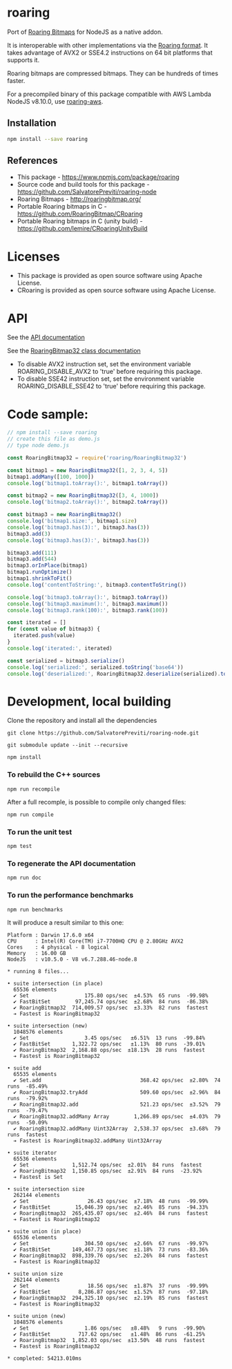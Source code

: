 # roaring

Port of [Roaring Bitmaps](http://roaringbitmap.org) for NodeJS as a native addon.

It is interoperable with other implementations via the [Roaring format](https://github.com/RoaringBitmap/RoaringFormatSpec/).
It takes advantage of AVX2 or SSE4.2 instructions on 64 bit platforms that supports it.

Roaring bitmaps are compressed bitmaps. They can be hundreds of times faster.

For a precompiled binary of this package compatible with AWS Lambda NodeJS v8.10.0, use [roaring-aws](https://www.npmjs.com/package/roaring-aws).

## Installation

```sh
npm install --save roaring
```

## References

- This package - <https://www.npmjs.com/package/roaring>
- Source code and build tools for this package - <https://github.com/SalvatorePreviti/roaring-node>
- Roaring Bitmaps - <http://roaringbitmap.org/>
- Portable Roaring bitmaps in C - <https://github.com/RoaringBitmap/CRoaring>
- Portable Roaring bitmaps in C (unity build) - https://github.com/lemire/CRoaringUnityBuild

# Licenses

- This package is provided as open source software using Apache License.
- CRoaring is provided as open source software using Apache License.

# API

See the [API documentation](https://github.com/SalvatorePreviti/roaring-node/blob/master/documentation/api/index.d.md)

See the [RoaringBitmap32 class documentation](https://github.com/SalvatorePreviti/roaring-node/blob/master/documentation/api/index.d/roaringbitmap32.md#roaringbitmap32)

- To disable AVX2 instruction set, set the environment variable ROARING_DISABLE_AVX2 to 'true' before requiring this package.
- To disable SSE42 instruction set, set the environment variable ROARING_DISABLE_SSE42 to 'true' before requiring this package.

# Code sample:

```javascript
// npm install --save roaring
// create this file as demo.js
// type node demo.js

const RoaringBitmap32 = require('roaring/RoaringBitmap32')

const bitmap1 = new RoaringBitmap32([1, 2, 3, 4, 5])
bitmap1.addMany([100, 1000])
console.log('bitmap1.toArray():', bitmap1.toArray())

const bitmap2 = new RoaringBitmap32([3, 4, 1000])
console.log('bitmap2.toArray():', bitmap2.toArray())

const bitmap3 = new RoaringBitmap32()
console.log('bitmap1.size:', bitmap1.size)
console.log('bitmap3.has(3):', bitmap3.has(3))
bitmap3.add(3)
console.log('bitmap3.has(3):', bitmap3.has(3))

bitmap3.add(111)
bitmap3.add(544)
bitmap3.orInPlace(bitmap1)
bitmap1.runOptimize()
bitmap1.shrinkToFit()
console.log('contentToString:', bitmap3.contentToString())

console.log('bitmap3.toArray():', bitmap3.toArray())
console.log('bitmap3.maximum():', bitmap3.maximum())
console.log('bitmap3.rank(100):', bitmap3.rank(100))

const iterated = []
for (const value of bitmap3) {
  iterated.push(value)
}
console.log('iterated:', iterated)

const serialized = bitmap3.serialize()
console.log('serialized:', serialized.toString('base64'))
console.log('deserialized:', RoaringBitmap32.deserialize(serialized).toArray())
```

# Development, local building

Clone the repository and install all the dependencies

```
git clone https://github.com/SalvatorePreviti/roaring-node.git

git submodule update --init --recursive

npm install
```

### To rebuild the C++ sources

```
npm run recompile
```

After a full recomple, is possible to compile only changed files:

```
npm run compile
```

### To run the unit test

```
npm test
```

### To regenerate the API documentation

```
npm run doc
```

### To run the performance benchmarks

```sh
npm run benchmarks
```

It will produce a result similar to this one:

```
Platform : Darwin 17.6.0 x64
CPU      : Intel(R) Core(TM) i7-7700HQ CPU @ 2.80GHz AVX2
Cores    : 4 physical - 8 logical
Memory   : 16.00 GB
NodeJS   : v10.5.0 - V8 v6.7.288.46-node.8

* running 8 files...

• suite intersection (in place)
  65536 elements
  ✔ Set                  175.80 ops/sec  ±4.53%  65 runs  -99.98%
  ✔ FastBitSet        97,245.74 ops/sec  ±2.68%  84 runs  -86.38%
  ✔ RoaringBitmap32  714,009.57 ops/sec  ±3.33%  82 runs  fastest
  ➔ Fastest is RoaringBitmap32

• suite intersection (new)
  1048576 elements
  ✔ Set                  3.45 ops/sec   ±6.51%  13 runs  -99.84%
  ✔ FastBitSet       1,322.72 ops/sec   ±1.13%  80 runs  -39.01%
  ✔ RoaringBitmap32  2,168.88 ops/sec  ±18.13%  28 runs  fastest
  ➔ Fastest is RoaringBitmap32

• suite add
  65535 elements
  ✔ Set.add                                368.42 ops/sec  ±2.80%  74 runs  -85.49%
  ✔ RoaringBitmap32.tryAdd                 509.60 ops/sec  ±2.96%  84 runs  -79.92%
  ✔ RoaringBitmap32.add                    521.23 ops/sec  ±3.52%  79 runs  -79.47%
  ✔ RoaringBitmap32.addMany Array        1,266.89 ops/sec  ±4.03%  79 runs  -50.09%
  ✔ RoaringBitmap32.addMany Uint32Array  2,538.37 ops/sec  ±3.68%  79 runs  fastest
  ➔ Fastest is RoaringBitmap32.addMany Uint32Array

• suite iterator
  65536 elements
  ✔ Set              1,512.74 ops/sec  ±2.01%  84 runs  fastest
  ✔ RoaringBitmap32  1,150.85 ops/sec  ±2.91%  84 runs  -23.92%
  ➔ Fastest is Set

• suite intersection size
  262144 elements
  ✔ Set                   26.43 ops/sec  ±7.18%  48 runs  -99.99%
  ✔ FastBitSet        15,046.39 ops/sec  ±2.46%  85 runs  -94.33%
  ✔ RoaringBitmap32  265,435.07 ops/sec  ±2.46%  84 runs  fastest
  ➔ Fastest is RoaringBitmap32

• suite union (in place)
  65536 elements
  ✔ Set                  304.50 ops/sec  ±2.66%  67 runs  -99.97%
  ✔ FastBitSet       149,467.73 ops/sec  ±1.18%  73 runs  -83.36%
  ✔ RoaringBitmap32  898,339.76 ops/sec  ±2.26%  84 runs  fastest
  ➔ Fastest is RoaringBitmap32

• suite union size
  262144 elements
  ✔ Set                   18.56 ops/sec  ±1.87%  37 runs  -99.99%
  ✔ FastBitSet         8,286.87 ops/sec  ±1.52%  87 runs  -97.18%
  ✔ RoaringBitmap32  294,325.10 ops/sec  ±2.19%  85 runs  fastest
  ➔ Fastest is RoaringBitmap32

• suite union (new)
  1048576 elements
  ✔ Set                  1.86 ops/sec   ±8.48%   9 runs  -99.90%
  ✔ FastBitSet         717.62 ops/sec   ±1.48%  86 runs  -61.25%
  ✔ RoaringBitmap32  1,852.03 ops/sec  ±13.50%  48 runs  fastest
  ➔ Fastest is RoaringBitmap32

* completed: 54213.010ms
```
